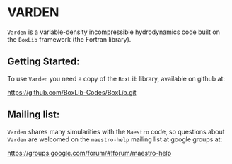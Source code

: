 # VARDEN

`Varden` is a variable-density incompressible hydrodynamics code built on
the `BoxLib` framework (the Fortran library).


## Getting Started:

To use `Varden` you need a copy of the `BoxLib` library, available
on github at:

https://github.com/BoxLib-Codes/BoxLib.git


## Mailing list:

`Varden` shares many simularities with the `Maestro` code, so questions about
`Varden` are welcomed on the `maestro-help` mailing list at google groups at:

https://groups.google.com/forum/#!forum/maestro-help
